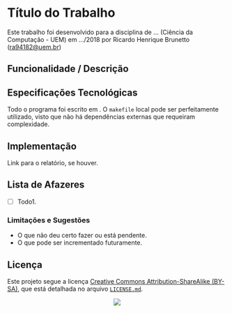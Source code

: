 # Título do Trabalho
Este trabalho foi desenvolvido para a disciplina de ... (Ciência da Computação - UEM) em .../2018 por Ricardo Henrique Brunetto (ra94182@uem.br)

## Funcionalidade / Descrição

## Especificações Tecnológicas
Todo o programa foi escrito em . O `makefile` local pode ser perfeitamente utilizado, visto que não há dependências externas que requeiram complexidade.

## Implementação
Link para o relatório, se houver.

## Lista de Afazeres
- [ ] Todo1.

### Limitações e Sugestões
- O que não deu certo fazer ou está pendente.
- O que pode ser incrementado futuramente.

## Licença
Este projeto segue a licença [Creative Commons Attribution-ShareAlike (BY-SA)](https://creativecommons.org/licenses/by-sa/4.0/), que está detalhada no arquivo [`LICENSE.md`](LICENSE.md).
<p align="center">
  <img src="https://licensebuttons.net/l/by-sa/3.0/88x31.png">
</p>
